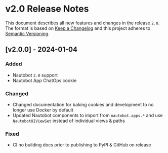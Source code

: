 # v2.0 Release Notes

This document describes all new features and changes in the release `2.0`. The format is based on [Keep a Changelog](https://keepachangelog.com/en/1.0.0/) and this project adheres to [Semantic Versioning](https://semver.org/spec/v2.0.0.html).

## [v2.0.0] - 2024-01-04

### Added

- Nautobot `2.0` support
- Nautobot App ChatOps cookie

### Changed

- Changed documentation for baking cookies and development to no longer use Docker by default
- Updated Nautobot components to import from `nautobot.apps.*` and use `NautobotUIViewSet` instead of individual views & paths

### Fixed

- CI no building docs prior to publishing to PyPI & GitHub on release
